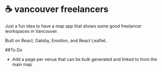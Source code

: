 # ☕ vancouver freelancers

Just a fun idea to have a map app that shows some good freelancer workspaces in Vancouver.

Built on React, Gatsby, Emotion, and React Leaflet.

##To Do

* Add a page per venue that can be bulk generated and linked to from the main map